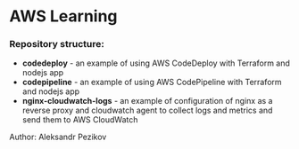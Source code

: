 # AWS Learning

### Repository structure:
 - **codedeploy** - an example of using AWS CodeDeploy with Terraform and nodejs app  
 - **codepipeline** - an example of using AWS CodePipeline with Terraform and nodejs app  
 - **nginx-cloudwatch-logs** - an example of configuration of nginx as a reverse proxy and cloudwatch agent to collect logs and metrics and send them to AWS CloudWatch

Author: Aleksandr Pezikov
